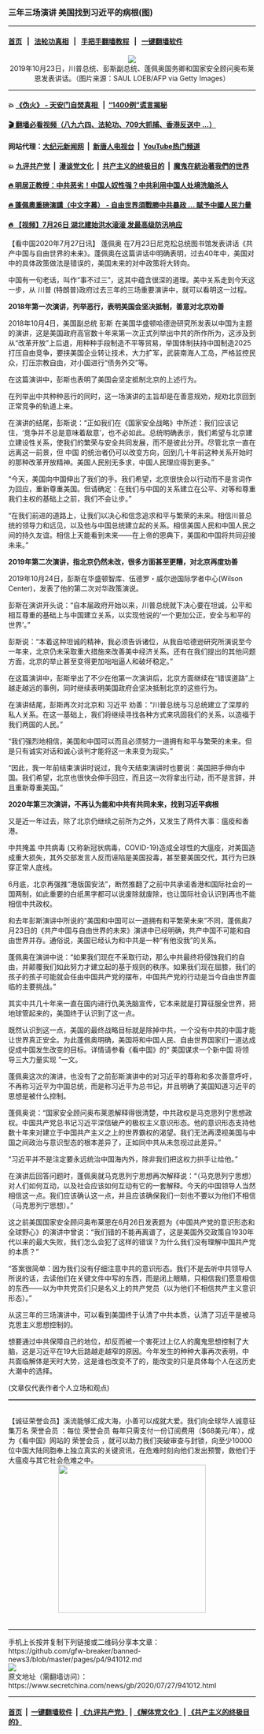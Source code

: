 ### 三年三场演讲 美国找到习近平的病根(图)
------------------------

#### [首页](https://github.com/gfw-breaker/banned-news3/blob/master/README.md) &nbsp;&nbsp;|&nbsp;&nbsp; [法轮功真相](https://github.com/begood0513/basic/blob/master/README.md)  &nbsp;&nbsp;|&nbsp;&nbsp; [手把手翻墙教程](https://github.com/gfw-breaker/guides/wiki)  &nbsp;&nbsp;|&nbsp;&nbsp; [一键翻墙软件](https://github.com/gfw-breaker/nogfw/blob/master/README.md)  



<div class="article_right" style="fone-color:#000">
 <p style="text-align:center">
  <img src="https://img2.secretchina.com/pic/2019/10-26/p2549344a792041489-ss.jpg"/>
  <br>
   2019年10月23日，川普总统、彭斯副总统、蓬佩奥国务卿和国家安全顾问奥布莱恩发表讲话。（图片来源：SAUL LOEB/AFP via Getty Images）
   <span id="hideid" name="hideid" style="color:red;display:none;">
    <span href="https://www.secretchina.com">
    </span>
   </span>
  </br>
 </p>
 <div id="txt-mid1-t21-2017">
  

---

#### 💥 [《伪火》 - 天安门自焚真相 ](http://141.164.39.94:10000/videos/blog/weihuo.html)&nbsp; |&nbsp; [“1400例”谎言揭秘  ](http://141.164.39.94:10000/videos/blog/jiexi1400.html)

#### [ 🎬  翻墙必看视频（八九六四、法轮功、709大抓捕、香港反送中 ...）](https://github.com/gfw-breaker/links/blob/master/banned.md)

#### 网站代理：[大纪元新闻网](http://167.172.10.89:10080/gb/) &nbsp;|&nbsp; [新唐人电视台](http://167.172.10.89:8808/gb/) &nbsp;|&nbsp; [YouTube热门频道](http://158.247.203.241/youtube.html)

#### 💥 [九评共产党](http://141.164.39.94:10000/videos/res/jiuping/)&nbsp; |&nbsp; [漫谈党文化](http://141.164.39.94:10000/videos/res/mtdwh/)&nbsp; |&nbsp; [共产主义的终极目的](http://141.164.39.94:10000/videos/res/zjmd/)&nbsp; |&nbsp; [魔鬼在統治著我們的世界](http://141.164.39.94:10000/videos/res/TheSpecter/)  

#### [ 🔥  明居正教授：中共恶劣！中国人奴性强？中共利用中国人处境洗脑杀人](http://141.164.39.94:10000/videos/news/mjz01.html)

#### [ 🔥  蓬佩奧重磅演講（中文字幕） - 自由世界須戰勝中共暴政 ... 賦予中國人民力量 ](http://141.164.39.94:10000/videos/news/pompeo5.html)

#### [ 🔥  【视频】7月26日 湖北建始洪水滚滚 发最高级防汛响应](http://141.164.39.94:10000/videos/news/../warning/index.html)


  </div>
 </div>
 <p>
  【看中国2020年7月27日讯】
  <span href="https://www.secretchina.com/news/gb/tag/蓬佩奥" target="_blank">
   蓬佩奥
  </span>
  在7月23日尼克松总统图书馆发表讲话《共产中国与自由世界的未来》。蓬佩奥在这篇讲话中明确表明，过去40年中，美国对中的具体政策做法是错误的，美国未来的对中政策将大转向。
  <span id="hideid" name="hideid" style="color:red;display:none;">
   <span href="https://www.secretchina.com">
   </span>
  </span>
 </p>
 <p>
  中国有一句老话，叫作“事不过三”，这其中蕴含很深的道理。美中关系走到今天这一步，从
  <span href="https://www.secretchina.com/news/gb/tag/川普" target="_blank">
   川普
  </span>
  (特朗普)政府过去三年的三场重要演讲中，就可以看明这一过程。
 </p>
 <p>
  <strong>
   2018年第一次演讲，列举恶行，表明美国会坚决抵制，善意对北京劝善
  </strong>
 </p>
 <p>
  2018年10月4日，美国副总统
  <span href="https://www.secretchina.com/news/gb/tag/彭斯" target="_blank">
   彭斯
  </span>
  在美国华盛顿哈德逊研究所发表以中国为主题的演讲，这是美国政府高官数十年来第一次正式列举出中共的所作所为，这涉及到从“改革开放”上后退，用种种手段制造不平等贸易，举国体制扶持中国制造2025打压自由竞争，要挟美国企业转让技术，大力扩军，武装南海人工岛，严格监控民众，打压宗教自由，对小国进行“债务外交”等。
 </p>
 <p>
  在这篇演讲中，彭斯也表明了美国会坚定抵制北京的上述行为。
 </p>
 <p>
  在列举出中共种种恶行的同时，这一场演讲的主旨却是在善意规劝，规劝北京回到正常竞争的轨道上来。
 </p>
 <center>
  <div style="max-width: 632px;height:180px; display: none; text-align: center; margin: 0 auto; overflow: hidden;overflow-x: hidden;">
   <div id="taboola-midarticle-thumbnails" style="max-width: 632px;height:180px;overflow: hidden;overflow-x: hidden;">
   </div>
  </div>
  <div>
   <center>
    <div id="div-gpt-ad-1589559869784-0">
    </div>
   </center>
  </div>
 </center>
 <p>
  在演讲的结尾，彭斯说：“正如我们在《国家安全战略》中所述：我们应该记住，‘竞争并不总是意味着敌意’，也不必如此。总统明确表示，我们希望与北京建立建设性关系，使我们的繁荣与安全共同发展，而不是彼此分开。尽管北京一直在远离这一前景，但
  <span href="https://www.secretchina.com" target="_blank">
   中国
  </span>
  的统治者仍可以改变方向，回到几十年前这种关系开始时的那种改革开放精神。美国人民别无多求，中国人民理应得到更多。”
 </p>
 <center>
  <div style="max-width: 632px;height:180px; display: none; text-align: center; margin: 0 auto; overflow: hidden;overflow-x: hidden;">
   <div id="taboola-midarticle-thumbnails" style="max-width: 632px;height:180px;overflow: hidden;overflow-x: hidden;">
   </div>
  </div>
  <div>
   <center>
    <div id="div-gpt-ad-1589559869784-0">
    </div>
   </center>
  </div>
 </center>
 <p>
  “今天，美国向中国伸出了我们的手。我们希望，北京很快会以行动而不是言词作为回应，重新尊重美国。但请确定：在我们与中国的关系建立在公平、对等和尊重我们主权的基础上之前，我们不会让步。”
 </p>
 <center>
  <div style="max-width: 632px;height:180px; display: none; text-align: center; margin: 0 auto; overflow: hidden;overflow-x: hidden;">
   <div id="taboola-midarticle-thumbnails" style="max-width: 632px;height:180px;overflow: hidden;overflow-x: hidden;">
   </div>
  </div>
  <div>
   <center>
    <div id="div-gpt-ad-1589559869784-0">
    </div>
   </center>
  </div>
 </center>
 <p>
  “在我们前进的道路上，让我们以决心和信念追求和平与繁荣的未来。相信川普总统的领导力和远见，以及他与中国总统建立起的关系。相信美国人民和中国人民之间的持久友谊。相信上天能看到未来——在上帝的恩典下，美国和中国将共同迎接未来。”
 </p>
 <center>
  <div style="max-width: 632px;height:180px; display: none; text-align: center; margin: 0 auto; overflow: hidden;overflow-x: hidden;">
   <div id="taboola-midarticle-thumbnails" style="max-width: 632px;height:180px;overflow: hidden;overflow-x: hidden;">
   </div>
  </div>
  <div>
   <center>
    <div id="div-gpt-ad-1589559869784-0">
    </div>
   </center>
  </div>
 </center>
 <p>
  <strong>
   2019年第二次演讲，指北京仍然未改，很多方面甚至更糟，对北京再度劝善
  </strong>
 </p>
 <center>
  <div style="max-width: 632px;height:180px; display: none; text-align: center; margin: 0 auto; overflow: hidden;overflow-x: hidden;">
   <div id="taboola-midarticle-thumbnails" style="max-width: 632px;height:180px;overflow: hidden;overflow-x: hidden;">
   </div>
  </div>
  <div>
   <center>
    <div id="div-gpt-ad-1589559869784-0">
    </div>
   </center>
  </div>
 </center>
 <p>
  2019年10月24日，彭斯在华盛顿智库、伍德罗・威尔逊国际学者中心(Wilson Center)，发表了他的第二次对华政策演说。
 </p>
 <center>
  <div style="max-width: 632px;height:180px; display: none; text-align: center; margin: 0 auto; overflow: hidden;overflow-x: hidden;">
   <div id="taboola-midarticle-thumbnails" style="max-width: 632px;height:180px;overflow: hidden;overflow-x: hidden;">
   </div>
  </div>
  <div>
   <center>
    <div id="div-gpt-ad-1589559869784-0">
    </div>
   </center>
  </div>
 </center>
 <p>
  彭斯在演讲开头说：“自本届政府开始以来，川普总统就下决心要在坦诚，公平和相互尊重的基础上与中国建立关系，以实现他说的‘一个更加公正，安全与和平的世界’。”
 </p>
 <center>
  <div style="max-width: 632px;height:180px; display: none; text-align: center; margin: 0 auto; overflow: hidden;overflow-x: hidden;">
   <div id="taboola-midarticle-thumbnails" style="max-width: 632px;height:180px;overflow: hidden;overflow-x: hidden;">
   </div>
  </div>
  <div>
   <center>
    <div id="div-gpt-ad-1589559869784-0">
    </div>
   </center>
  </div>
 </center>
 <p>
  彭斯说：“本着这种坦诚的精神，我必须告诉诸位，从我自哈德逊研究所演说至今一年来，北京仍未采取重大措施来改善美中经济关系。还有在我们提出的其他问题方面，北京的举止甚至变得更加咄咄逼人和破坏稳定。”
 </p>
 <center>
  <div style="max-width: 632px;height:180px; display: none; text-align: center; margin: 0 auto; overflow: hidden;overflow-x: hidden;">
   <div id="taboola-midarticle-thumbnails" style="max-width: 632px;height:180px;overflow: hidden;overflow-x: hidden;">
   </div>
  </div>
  <div>
   <center>
    <div id="div-gpt-ad-1589559869784-0">
    </div>
   </center>
  </div>
 </center>
 <p>
  在这篇演讲中，彭斯举出了不少在他第一次演讲后，北京方面继续在“错误道路”上越走越远的事例，同时继续表明美国政府会坚决抵制北京的这些行为。
 </p>
 <center>
  <div style="max-width: 632px;height:180px; display: none; text-align: center; margin: 0 auto; overflow: hidden;overflow-x: hidden;">
   <div id="taboola-midarticle-thumbnails" style="max-width: 632px;height:180px;overflow: hidden;overflow-x: hidden;">
   </div>
  </div>
  <div>
   <center>
    <div id="div-gpt-ad-1589559869784-0">
    </div>
   </center>
  </div>
 </center>
 <p>
  在演讲结尾，彭斯再次对北京和
  <span href="https://www.secretchina.com/news/gb/tag/习近平" target="_blank">
   习近平
  </span>
  劝善：“川普总统与习总统建立了深厚的私人关系。在这一基础上，我们将继续寻找各种方式来巩固我们的关系，以造福于我们两国的人民。”
 </p>
 <center>
  <div style="max-width: 632px;height:180px; display: none; text-align: center; margin: 0 auto; overflow: hidden;overflow-x: hidden;">
   <div id="taboola-midarticle-thumbnails" style="max-width: 632px;height:180px;overflow: hidden;overflow-x: hidden;">
   </div>
  </div>
  <div>
   <center>
    <div id="div-gpt-ad-1589559869784-0">
    </div>
   </center>
  </div>
 </center>
 <p>
  “我们强烈地相信，美国和中国可以而且必须努力一道拥有和平与繁荣的未来。但是只有诚实对话和诚心谈判才能将这一未来变为现实。”
 </p>
 <center>
  <div style="max-width: 632px;height:180px; display: none; text-align: center; margin: 0 auto; overflow: hidden;overflow-x: hidden;">
   <div id="taboola-midarticle-thumbnails" style="max-width: 632px;height:180px;overflow: hidden;overflow-x: hidden;">
   </div>
  </div>
  <div>
   <center>
    <div id="div-gpt-ad-1589559869784-0">
    </div>
   </center>
  </div>
 </center>
 <p>
  “因此，我一年前结束演讲时说过，我今天结束演讲时也要说：美国把手伸向中国。我们希望，北京也很快会伸手回应，而且这一次将拿出行动，而不是言辞，并且重新尊重美国。”
 </p>
 <center>
  <div style="max-width: 632px;height:180px; display: none; text-align: center; margin: 0 auto; overflow: hidden;overflow-x: hidden;">
   <div id="taboola-midarticle-thumbnails" style="max-width: 632px;height:180px;overflow: hidden;overflow-x: hidden;">
   </div>
  </div>
  <div>
   <center>
    <div id="div-gpt-ad-1589559869784-0">
    </div>
   </center>
  </div>
 </center>
 <p>
  <strong>
   2020年第三次演讲，不再认为能和中共有共同未来，找到习近平病根
  </strong>
 </p>
 <center>
  <div style="max-width: 632px;height:180px; display: none; text-align: center; margin: 0 auto; overflow: hidden;overflow-x: hidden;">
   <div id="taboola-midarticle-thumbnails" style="max-width: 632px;height:180px;overflow: hidden;overflow-x: hidden;">
   </div>
  </div>
  <div>
   <center>
    <div id="div-gpt-ad-1589559869784-0">
    </div>
   </center>
  </div>
 </center>
 <p>
  又是近一年过去，除了北京仍继续之前所为之外，又发生了两件大事：瘟疫和香港。
 </p>
 <center>
  <div style="max-width: 632px;height:180px; display: none; text-align: center; margin: 0 auto; overflow: hidden;overflow-x: hidden;">
   <div id="taboola-midarticle-thumbnails" style="max-width: 632px;height:180px;overflow: hidden;overflow-x: hidden;">
   </div>
  </div>
  <div>
   <center>
    <div id="div-gpt-ad-1589559869784-0">
    </div>
   </center>
  </div>
 </center>
 <p>
  中共掩盖
  <span href="https://www.secretchina.com/news/gb/tag/中共病毒" target="_blank">
   中共病毒
  </span>
  (又称新冠状病毒，COVID-19)造成全球性的大瘟疫，对美国造成重大损失，其外交部发言人反而诬陷是美国投毒，甚至要美国交代，其行为已跌穿正常人底线。
 </p>
 <center>
  <div style="max-width: 632px;height:180px; display: none; text-align: center; margin: 0 auto; overflow: hidden;overflow-x: hidden;">
   <div id="taboola-midarticle-thumbnails" style="max-width: 632px;height:180px;overflow: hidden;overflow-x: hidden;">
   </div>
  </div>
  <div>
   <center>
    <div id="div-gpt-ad-1589559869784-0">
    </div>
   </center>
  </div>
 </center>
 <p>
  6月底，北京再强推“港版国安法”，断然推翻了之前中共承诺香港和国际社会的一国两制，如此重要的白纸黑字都可以说废除就废除，也让国际社会认识到再也不能相信中共政权。
 </p>
 <center>
  <div style="max-width: 632px;height:180px; display: none; text-align: center; margin: 0 auto; overflow: hidden;overflow-x: hidden;">
   <div id="taboola-midarticle-thumbnails" style="max-width: 632px;height:180px;overflow: hidden;overflow-x: hidden;">
   </div>
  </div>
  <div>
   <center>
    <div id="div-gpt-ad-1589559869784-0">
    </div>
   </center>
  </div>
 </center>
 <p>
  和去年彭斯演讲中所说的“美国和中国可以一道拥有和平繁荣未来”不同，蓬佩奥7月23日的《共产中国与自由世界的未来》演讲中已经明确，共产中国不可能和自由世界并存。通俗说，美国已经认为和中共是一种“有他没我”的关系。
 </p>
 <center>
  <div style="max-width: 632px;height:180px; display: none; text-align: center; margin: 0 auto; overflow: hidden;overflow-x: hidden;">
   <div id="taboola-midarticle-thumbnails" style="max-width: 632px;height:180px;overflow: hidden;overflow-x: hidden;">
   </div>
  </div>
  <div>
   <center>
    <div id="div-gpt-ad-1589559869784-0">
    </div>
   </center>
  </div>
 </center>
 <p>
  蓬佩奥在演讲中说：“如果我们现在不采取行动，那么中共最终将侵蚀我们的自由，并颠覆我们如此努力才建立起的基于规则的秩序。如果我们现在屈膝，我们的孩子的孩子可能就会任由中国共产党的摆布，中国共产党的行动是当今自由世界面临的主要挑战。”
 </p>
 <center>
  <div style="max-width: 632px;height:180px; display: none; text-align: center; margin: 0 auto; overflow: hidden;overflow-x: hidden;">
   <div id="taboola-midarticle-thumbnails" style="max-width: 632px;height:180px;overflow: hidden;overflow-x: hidden;">
   </div>
  </div>
  <div>
   <center>
    <div id="div-gpt-ad-1589559869784-0">
    </div>
   </center>
  </div>
 </center>
 <center>
  <ins class="adsbygoogle" data-ad-client="ca-pub-1276641434651360" data-ad-format="fluid" data-ad-layout="in-article" data-ad-slot="3646767294" style="display:block; text-align:center;">
  </ins>
 </center>
 <p>
  其实中共几十年来一直在国内进行仇美洗脑宣传，它本来就是打算征服全世界，把地球管起来的，美国终于认识到了这一点。
 </p>
 <center>
  <div style="max-width: 632px;height:180px; display: none; text-align: center; margin: 0 auto; overflow: hidden;overflow-x: hidden;">
   <div id="taboola-midarticle-thumbnails" style="max-width: 632px;height:180px;overflow: hidden;overflow-x: hidden;">
   </div>
  </div>
  <div>
   <center>
    <div id="div-gpt-ad-1589559869784-0">
    </div>
   </center>
  </div>
 </center>
 <p>
  既然认识到这一点，美国的最终战略目标就是除掉中共，一个没有中共的中国才能让世界真正安全。为此蓬佩奥明确，美国将和中国人民、自由世界国家们一道达成促成中国发生改变的目标。详情请参看《看中国》的“
  <span href="https://www.secretchina.com/news/gb/2020/07/24/940725.html" target="_blank">
   美国谋求一个新中国 将领导三大力量实现
  </span>
  ”一文。
 </p>
 <center>
  <div style="max-width: 632px;height:180px; display: none; text-align: center; margin: 0 auto; overflow: hidden;overflow-x: hidden;">
   <div id="taboola-midarticle-thumbnails" style="max-width: 632px;height:180px;overflow: hidden;overflow-x: hidden;">
   </div>
  </div>
  <div>
   <center>
    <div id="div-gpt-ad-1589559869784-0">
    </div>
   </center>
  </div>
 </center>
 <p>
  蓬佩奥这次的演讲，也没有了之前彭斯演讲中的对习近平的尊称和多次善意呼吁，不再称习近平为中国总统，而是称习近平为总书记，并且明确了美国知道习近平的思想是被什么控制。
 </p>
 <center>
  <div style="max-width: 632px;height:180px; display: none; text-align: center; margin: 0 auto; overflow: hidden;overflow-x: hidden;">
   <div id="taboola-midarticle-thumbnails" style="max-width: 632px;height:180px;overflow: hidden;overflow-x: hidden;">
   </div>
  </div>
  <div>
   <center>
    <div id="div-gpt-ad-1589559869784-0">
    </div>
   </center>
  </div>
 </center>
 <p>
  蓬佩奥说：“国家安全顾问奥布莱恩解释得很清楚，中共政权是马克思列宁思想政权。中国共产党总书记习近平深信破产的极权主义意识形态。他的意识形态支持他数十年来对建立于中国共产主义之上的世界霸权的渴望。我们无法再漠视美国与中国之间政治与意识型态的根本差异了，正如同中共从未忽视过此差异。”
 </p>
 <center>
  <div style="max-width: 632px;height:180px; display: none; text-align: center; margin: 0 auto; overflow: hidden;overflow-x: hidden;">
   <div id="taboola-midarticle-thumbnails" style="max-width: 632px;height:180px;overflow: hidden;overflow-x: hidden;">
   </div>
  </div>
  <div>
   <center>
    <div id="div-gpt-ad-1589559869784-0">
    </div>
   </center>
  </div>
 </center>
 <p>
  “习近平并不是注定要永远统治中国海内外，除非我们把这权力拱手让给他。”
 </p>
 <center>
  <div style="max-width: 632px;height:180px; display: none; text-align: center; margin: 0 auto; overflow: hidden;overflow-x: hidden;">
   <div id="taboola-midarticle-thumbnails" style="max-width: 632px;height:180px;overflow: hidden;overflow-x: hidden;">
   </div>
  </div>
  <div>
   <center>
    <div id="div-gpt-ad-1589559869784-0">
    </div>
   </center>
  </div>
 </center>
 <p>
  在演讲后回答问题时，蓬佩奥就马克思列宁思想再次解释说：“（马克思列宁思想）对人们如何互动，以及社会应该如何互动有它的一套解释。今天的中国领导人当然相信这一点。我们应该确认这一点，并且应该确保我们一刻也不要以为他们不相信（马克思列宁思想）。”
 </p>
 <center>
  <div style="max-width: 632px;height:180px; display: none; text-align: center; margin: 0 auto; overflow: hidden;overflow-x: hidden;">
   <div id="taboola-midarticle-thumbnails" style="max-width: 632px;height:180px;overflow: hidden;overflow-x: hidden;">
   </div>
  </div>
  <div>
   <center>
    <div id="div-gpt-ad-1589559869784-0">
    </div>
   </center>
  </div>
 </center>
 <p>
  这之前美国国家安全顾问奥布莱恩在6月26日发表题为《中国共产党的意识形态和全球野心》的演讲中曾说：“我们错的不能再离谱了，这是美国外交政策自1930年代以来的最大失败，我们怎么会犯了这样的错误？为什么我们没有理解中国共产党的本质？”
 </p>
 <center>
  <div style="max-width: 632px;height:180px; display: none; text-align: center; margin: 0 auto; overflow: hidden;overflow-x: hidden;">
   <div id="taboola-midarticle-thumbnails" style="max-width: 632px;height:180px;overflow: hidden;overflow-x: hidden;">
   </div>
  </div>
  <div>
   <center>
    <div id="div-gpt-ad-1589559869784-0">
    </div>
   </center>
  </div>
 </center>
 <p>
  “答案很简单：因为我们没有仔细注意中共的意识形态。我们不是去听中共领导人所说的话，去读他们在关键文件中写的东西，而是闭上眼睛，只相信我们愿意相信的东西——以为中共党员们只是名义上的共产党员（以为他们不相信共产主义意识形态）。”
 </p>
 <center>
  <div style="max-width: 632px;height:180px; display: none; text-align: center; margin: 0 auto; overflow: hidden;overflow-x: hidden;">
   <div id="taboola-midarticle-thumbnails" style="max-width: 632px;height:180px;overflow: hidden;overflow-x: hidden;">
   </div>
  </div>
  <div>
   <center>
    <div id="div-gpt-ad-1589559869784-0">
    </div>
   </center>
  </div>
 </center>
 <p>
  从这三年的三场演讲中，可以看到美国终于认清了中共本质，认清了习近平是被马克思主义思想控制的。
 </p>
 <center>
  <div style="max-width: 632px;height:180px; display: none; text-align: center; margin: 0 auto; overflow: hidden;overflow-x: hidden;">
   <div id="taboola-midarticle-thumbnails" style="max-width: 632px;height:180px;overflow: hidden;overflow-x: hidden;">
   </div>
  </div>
  <div>
   <center>
    <div id="div-gpt-ad-1589559869784-0">
    </div>
   </center>
  </div>
 </center>
 <p>
  想要通过中共保障自己的地位，却反而被一个害死过上亿人的魔鬼思想控制了大脑，这是习近平在19大后路越走越窄的原因。今年发生的种种大事再次表明，中共面临解体是天时大势，这是谁也改变不了的，能改变的只是具体每个人在这历史大潮中的选择。
 </p>
 <center>
  <div style="max-width: 632px;height:180px; display: none; text-align: center; margin: 0 auto; overflow: hidden;overflow-x: hidden;">
   <div id="taboola-midarticle-thumbnails" style="max-width: 632px;height:180px;overflow: hidden;overflow-x: hidden;">
   </div>
  </div>
  <div>
   <center>
    <div id="div-gpt-ad-1589559869784-0">
    </div>
   </center>
  </div>
 </center>
 (文章仅代表作者个人立场和观点)
 <p style="margin-bottom:8px;">
  <hr style="border-top: 1px dashed  ;" width="100%"/>
  <br/>
  【诚征荣誉会员】溪流能够汇成大海，小善可以成就大爱。我们向全球华人诚意征集万名
  <span href="/kzgd/subscribe.html" target="_blank">
   荣誉会员
  </span>
  ：每位
  <span href="/kzgd/subscribe.html" target="_blank">
   荣誉会员
  </span>
  每年只需支付一份订阅费用（$68美元/年），成为《看中国》网站的
  <span href="/kzgd/subscribe.html" target="_blank">
   荣誉会员
  </span>
  ，就可以助力我们突破审查与封锁，向至少10000位中国大陆同胞奉上独立真实的关键资讯，在危难时刻向他们发出预警，救他们于大瘟疫与其它社会危难之中。
  <center>
   <span href="https://account.secretchina.com/planshopcart.php?pid=2020plana&amp;carf=add&amp;code=b5">
    <img src="https://img3.secretchina.com/pic/2020/7-21/p2736951a334373943.jpg" width="300px"/>
   </span>
  </center>
  <center>
   <div style="max-width: 632px;height:180px; display: none; text-align: center; margin: 0 auto; overflow: hidden;overflow-x: hidden;">
    <div id="taboola-midarticle-thumbnails" style="max-width: 632px;height:180px;overflow: hidden;overflow-x: hidden;">
    </div>
   </div>
   <div>
    <center>
     <div id="div-gpt-ad-1589559869784-0">
     </div>
    </center>
   </div>
  </center>
  <center>
   <div>
    <div id="txt-mid2-t22-2017" style="display: block;margin-top:8px;max-height: 351px;  overflow: hidden;">
     <div id="SC-21xx">
     </div>
     <ins class="adsbygoogle" data-ad-client="ca-pub-1276641434651360" data-ad-format="auto" data-ad-slot="4301710469" data-full-width-responsive="true" style="display:block">
     </ins>
    </div>
   </div>
  </center>
  <div style="padding-top:12px;">
  </div>
 </p>
</div>

<hr/>
手机上长按并复制下列链接或二维码分享本文章：<br/>
https://github.com/gfw-breaker/banned-news3/blob/master/pages/p4/941012.md <br/>
<a href='https://github.com/gfw-breaker/banned-news3/blob/master/pages/p4/941012.md'><img src='https://github.com/gfw-breaker/banned-news3/blob/master/pages/p4/941012.md.png'/></a> <br/>
原文地址（需翻墙访问）：https://www.secretchina.com/news/gb/2020/07/27/941012.html


------------------------
#### [首页](https://github.com/gfw-breaker/banned-news3/blob/master/README.md) &nbsp;|&nbsp; [一键翻墙软件](https://github.com/gfw-breaker/nogfw/blob/master/README.md) &nbsp;| [《九评共产党》](https://github.com/gfw-breaker/9ping.md/blob/master/README.md#九评之一评共产党是什么) | [《解体党文化》](https://github.com/gfw-breaker/jtdwh.md/blob/master/README.md) | [《共产主义的终极目的》](https://github.com/gfw-breaker/gczydzjmd.md/blob/master/README.md)


<img src='http://gfw-breaker.win/banned-news3/pages/p4/941012.md' width='0px' height='0px'/>